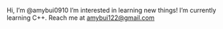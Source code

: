 Hi, I’m @amybui0910
I’m interested in learning new things! 
I’m currently learning C++. 
Reach me at amybui122@gmail.com

<!---
amybui0910/amybui0910 is a ✨ special ✨ repository because its `README.md` (this file) appears on your GitHub profile.
You can click the Preview link to take a look at your changes.
--->
